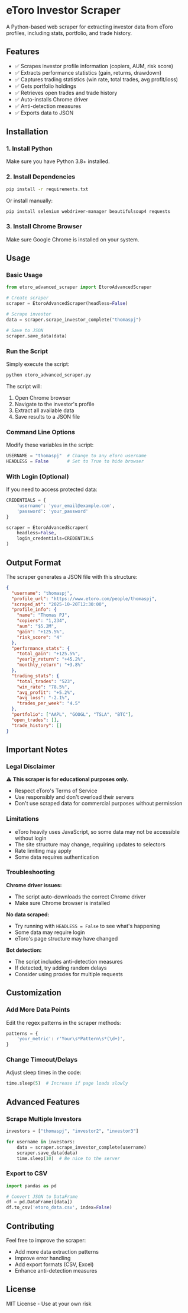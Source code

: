 # eToro Investor Scraper

A Python-based web scraper for extracting investor data from eToro profiles, including stats, portfolio, and trade history.

## Features

- ✅ Scrapes investor profile information (copiers, AUM, risk score)
- ✅ Extracts performance statistics (gain, returns, drawdown)
- ✅ Captures trading statistics (win rate, total trades, avg profit/loss)
- ✅ Gets portfolio holdings
- ✅ Retrieves open trades and trade history
- ✅ Auto-installs Chrome driver
- ✅ Anti-detection measures
- ✅ Exports data to JSON

## Installation

### 1. Install Python
Make sure you have Python 3.8+ installed.

### 2. Install Dependencies

```bash
pip install -r requirements.txt
```

Or install manually:
```bash
pip install selenium webdriver-manager beautifulsoup4 requests
```

### 3. Install Chrome Browser
Make sure Google Chrome is installed on your system.

## Usage

### Basic Usage

```python
from etoro_advanced_scraper import EtoroAdvancedScraper

# Create scraper
scraper = EtoroAdvancedScraper(headless=False)

# Scrape investor
data = scraper.scrape_investor_complete("thomaspj")

# Save to JSON
scraper.save_data(data)
```

### Run the Script

Simply execute the script:
```bash
python etoro_advanced_scraper.py
```

The script will:
1. Open Chrome browser
2. Navigate to the investor's profile
3. Extract all available data
4. Save results to a JSON file

### Command Line Options

Modify these variables in the script:

```python
USERNAME = "thomaspj"  # Change to any eToro username
HEADLESS = False       # Set to True to hide browser
```

### With Login (Optional)

If you need to access protected data:

```python
CREDENTIALS = {
    'username': 'your_email@example.com',
    'password': 'your_password'
}

scraper = EtoroAdvancedScraper(
    headless=False,
    login_credentials=CREDENTIALS
)
```

## Output Format

The scraper generates a JSON file with this structure:

```json
{
  "username": "thomaspj",
  "profile_url": "https://www.etoro.com/people/thomaspj",
  "scraped_at": "2025-10-20T12:30:00",
  "profile_info": {
    "name": "Thomas PJ",
    "copiers": "1,234",
    "aum": "$5.2M",
    "gain": "+125.5%",
    "risk_score": "4"
  },
  "performance_stats": {
    "total_gain": "+125.5%",
    "yearly_return": "+45.2%",
    "monthly_return": "+3.8%"
  },
  "trading_stats": {
    "total_trades": "523",
    "win_rate": "78.5%",
    "avg_profit": "+5.2%",
    "avg_loss": "-2.1%",
    "trades_per_week": "4.5"
  },
  "portfolio": ["AAPL", "GOOGL", "TSLA", "BTC"],
  "open_trades": [],
  "trade_history": []
}
```

## Important Notes

### Legal Disclaimer
⚠️ **This scraper is for educational purposes only.**
- Respect eToro's Terms of Service
- Use responsibly and don't overload their servers
- Don't use scraped data for commercial purposes without permission

### Limitations
- eToro heavily uses JavaScript, so some data may not be accessible without login
- The site structure may change, requiring updates to selectors
- Rate limiting may apply
- Some data requires authentication

### Troubleshooting

**Chrome driver issues:**
- The script auto-downloads the correct Chrome driver
- Make sure Chrome browser is installed

**No data scraped:**
- Try running with `HEADLESS = False` to see what's happening
- Some data may require login
- eToro's page structure may have changed

**Bot detection:**
- The script includes anti-detection measures
- If detected, try adding random delays
- Consider using proxies for multiple requests

## Customization

### Add More Data Points

Edit the regex patterns in the scraper methods:

```python
patterns = {
    'your_metric': r'Your\s*Pattern\s*(\d+)',
}
```

### Change Timeout/Delays

Adjust sleep times in the code:
```python
time.sleep(5)  # Increase if page loads slowly
```

## Advanced Features

### Scrape Multiple Investors

```python
investors = ["thomaspj", "investor2", "investor3"]

for username in investors:
    data = scraper.scrape_investor_complete(username)
    scraper.save_data(data)
    time.sleep(10)  # Be nice to the server
```

### Export to CSV

```python
import pandas as pd

# Convert JSON to DataFrame
df = pd.DataFrame([data])
df.to_csv('etoro_data.csv', index=False)
```

## Contributing

Feel free to improve the scraper:
- Add more data extraction patterns
- Improve error handling
- Add export formats (CSV, Excel)
- Enhance anti-detection measures

## License

MIT License - Use at your own risk

